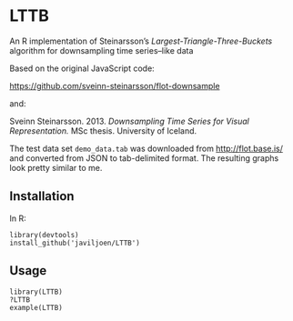 LTTB
====

An R implementation of Steinarsson’s
*Largest-Triangle-Three-Buckets* algorithm
for downsampling time series–like data

Based on the original JavaScript code:

https://github.com/sveinn-steinarsson/flot-downsample

and:

Sveinn Steinarsson. 2013.
*Downsampling Time Series for Visual Representation.*
MSc thesis. University of Iceland.

The test data set `demo_data.tab` was downloaded from
<http://flot.base.is/>
and converted from JSON to tab-delimited format.
The resulting graphs look pretty similar to me.

Installation
------------

In R:

```{r}
library(devtools)
install_github('javiljoen/LTTB')
```

Usage
-----

```{r}
library(LTTB)
?LTTB
example(LTTB)
```
